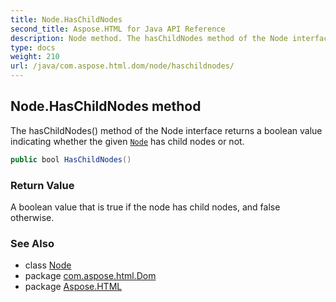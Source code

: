 ```yaml
---
title: Node.HasChildNodes
second_title: Aspose.HTML for Java API Reference
description: Node method. The hasChildNodes method of the Node interface returns a boolean value indicating whether the given Node has child nodes or not
type: docs
weight: 210
url: /java/com.aspose.html.dom/node/haschildnodes/
---
```

## Node.HasChildNodes method

The hasChildNodes() method of the Node interface returns a boolean value indicating whether the given [`Node`](../) has child nodes or not.

```java
public bool HasChildNodes()
```

### Return Value

A boolean value that is true if the node has child nodes, and false otherwise.

### See Also

* class [Node](../)
* package [com.aspose.html.Dom](../../node/)
* package [Aspose.HTML](../../../)
